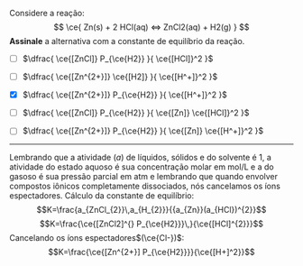 Considere a reação:
$$
    \ce{ Zn(s) + 2 HCl(aq) <=> ZnCl2(aq) + H2(g) }
$$
**Assinale** a alternativa com a constante de equilíbrio da reação.

- [ ] $\dfrac{ \ce{[ZnCl]} P_{\ce{H2}} }{ \ce{[HCl]}^2 }$
- [ ] $\dfrac{ \ce{[Zn^{2+}]} \ce{[H2]} }{ \ce{[H^+]}^2 }$
- [x] $\dfrac{ \ce{[Zn^{2+}]} P_{\ce{H2}} }{ \ce{[H^+]}^2 }$
- [ ] $\dfrac{ \ce{[ZnCl]} P_{\ce{H2}} }{ \ce{[Zn]} \ce{[HCl]}^2 }$
- [ ] $\dfrac{ \ce{[Zn^{2+}]} P_{\ce{H2}} }{ \ce{[Zn]} \ce{[H^+]}^2 }$


---

Lembrando que a atividade $(a)$ de líquidos, sólidos e do solvente é 1, a atividade do estado aquoso é sua concentração molar em mol/L e a do gasoso é sua pressão parcial em atm e lembrando que quando envolver compostos iônicos completamente dissociados, nós cancelamos os íons espectadores.
Cálculo da constante de equilíbrio:
$$K=\frac{a_{ZnCl_{2}}\,a_{H_{2}}}{{a_{Zn}}(a_{HCl})^{2}}$$
$$K=\frac{\ce{[ZnCl2]^{} P_{\ce{H2}}}\,}{\ce{[HCl]^{2}}}$$
Cancelando os íons espectadores$(\ce{Cl-})$:
$$K=\frac{\ce{[Zn^{2+}] P_{\ce{H2}}}}{\ce{[H+]^2}}$$



